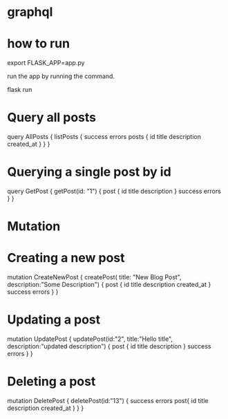 # graphql

# how to run 

export FLASK_APP=app.py

run the app by running the  command.

flask run



# Query all posts

query AllPosts {
  listPosts {
    success
    errors
    posts {
      id
      title 
      description
      created_at
    }
  }
}


# Querying a single post by id


query GetPost {
  getPost(id: "1") {
    post {
      id
      title
      description
    }
    success
    errors
  }
}


# Mutation

# Creating a new post

mutation CreateNewPost {
  createPost(
    title: "New Blog Post", 
    description:"Some Description") {
    post {
      id
      title
      description
      created_at
    }
    success
    errors
  }
}


# Updating a post

mutation UpdatePost {
  updatePost(id:"2", title:"Hello title", description:"updated description") {
    post {
      id
      title
      description
    }
    success
    errors
  }
}


# Deleting a post

mutation DeletePost {
  deletePost(id:"13") {
    success
    errors
      post{
        id
        title
        description
        created_at
      }
    }
}


